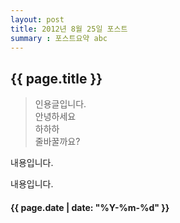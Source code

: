 ```yaml
---
layout: post
title: 2012년 8월 25일 포스트
summary : 포스트요약 abc
---
```

## {{ page.title }}

>인용글입니다.  
안녕하세요  
하하하  
줄바꿀까요?  

내용입니다.

내용입니다.

#### {{ page.date | date: "%Y-%m-%d" }}
